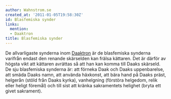```yaml
---
author: Wahnstrom.se
created_at: '2011-01-05T19:58:30Z'
id: Blasfemiska synder
links:
  mention:
  - Daaktron
title: Blasfemiska synder
---
```


De allvarligaste synderna inom [Daaktron] är de blasfemiska synderna varifrån endast den renande
skärselden kan frälsa kättaren. Det är därför av högsta vikt att kättaren avrättas så att han kan
komma till Daaks skärseld. De sju blasfemiska synderna är: att förneka Daak och Daaks uppenbarelse,
att smäda Daaks namn, att använda häxkonst, att bära hand på Daaks präst, helgerån (stöld från Daaks
kyrka), vanhelgning (förstöra helgedom, relik eller heligt föremål) och till sist att kränka
sakramentets helighet (bryta ett givet sakrament).

  [Daaktron]: Daaktron